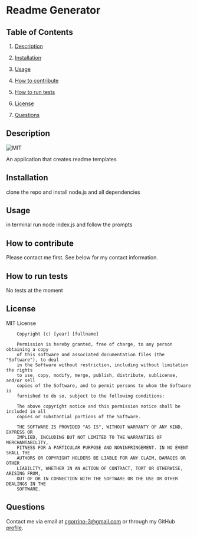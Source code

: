 # Readme Generator

## Table of Contents

1. [Description](#description)

2. [Installation](#installation)

3. [Usage](#usage)

4. [How to contribute](#contribute)

5. [How to run tests](#tests)

6. [License](#license)

7. [Questions](#questions)

<a name="description"></a>
## Description

![MIT](https://img.shields.io/badge/license-MIT-brightgreen)

An application that creates readme templates

<a name="installation"></a>
## Installation
    
clone the repo and install node.js and all dependencies

<a name="usage"></a>
## Usage
    
in terminal run node index.js and follow the prompts

<a name="contribute"></a>
## How to contribute
    
Please contact me first. See below for my contact information.

<a name="tests"></a>
## How to run tests
    
No tests at the moment

<a name="license"></a>
## License
  
MIT License

        Copyright (c) [year] [fullname]
        
        Permission is hereby granted, free of charge, to any person obtaining a copy
        of this software and associated documentation files (the "Software"), to deal
        in the Software without restriction, including without limitation the rights
        to use, copy, modify, merge, publish, distribute, sublicense, and/or sell
        copies of the Software, and to permit persons to whom the Software is
        furnished to do so, subject to the following conditions:
        
        The above copyright notice and this permission notice shall be included in all
        copies or substantial portions of the Software.
        
        THE SOFTWARE IS PROVIDED "AS IS", WITHOUT WARRANTY OF ANY KIND, EXPRESS OR
        IMPLIED, INCLUDING BUT NOT LIMITED TO THE WARRANTIES OF MERCHANTABILITY,
        FITNESS FOR A PARTICULAR PURPOSE AND NONINFRINGEMENT. IN NO EVENT SHALL THE
        AUTHORS OR COPYRIGHT HOLDERS BE LIABLE FOR ANY CLAIM, DAMAGES OR OTHER
        LIABILITY, WHETHER IN AN ACTION OF CONTRACT, TORT OR OTHERWISE, ARISING FROM,
        OUT OF OR IN CONNECTION WITH THE SOFTWARE OR THE USE OR OTHER DEALINGS IN THE
        SOFTWARE.

<a name="questions"></a>
## Questions

Contact me via email at cgorrino-3@gmail.com or through my GitHub [profile](https://github.com/cistina-gorrino). 
    
